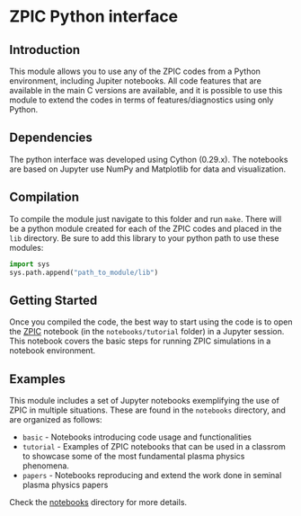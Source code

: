 
# ZPIC Python interface

## Introduction

This module allows you to use any of the ZPIC codes from a Python environment, including Jupiter notebooks. All code features that are available in the main C versions are available, and it is possible to use this module to extend the codes in terms of features/diagnostics using only Python.

## Dependencies

The python interface was developed using Cython (0.29.x). The notebooks are based on Jupyter use NumPy and Matplotlib for data and visualization.

## Compilation

To compile the module just navigate to this folder and run `make`. There will be a python module created for each of the ZPIC codes and placed in the `lib` directory. Be sure to add this library to your python path to use these modules:

```python
import sys
sys.path.append("path_to_module/lib")
```

## Getting Started

Once you compiled the code, the best way to start using the code is to open the [ZPIC](notebooks/tutorial/ZPIC.ipynb) notebook (in the `notebooks/tutorial` folder) in a Jupyter session. This notebook covers the basic steps for running ZPIC simulations in a notebook environment.

## Examples

This module includes a set of Jupyter notebooks exemplifying the use of ZPIC in multiple situations. These are found in the `notebooks` directory, and are organized as follows:

* `basic` - Notebooks introducing code usage and functionalities
* `tutorial` - Examples of ZPIC notebooks that can be used in a classrom to showcase some of the most fundamental plasma physics phenomena.
* `papers` - Notebooks reproducing and extend the work done in seminal plasma physics papers

Check the [notebooks](notebooks) directory for more details.
